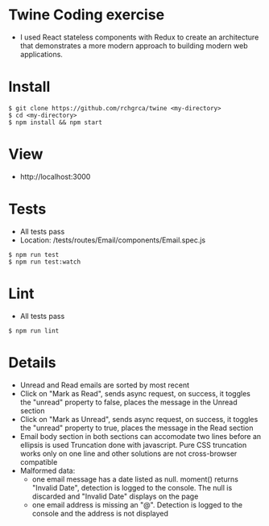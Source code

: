 # Twine Coding exercise

* I used React stateless components with Redux to create an architecture that demonstrates a more
 modern approach to building modern web applications.  

# Install
```
$ git clone https://github.com/rchgrca/twine <my-directory>
$ cd <my-directory>
$ npm install && npm start
```

# View

* http://localhost:3000


# Tests
  * All tests pass
  * Location: /tests/routes/Email/components/Email.spec.js
```
$ npm run test
$ npm run test:watch
```

# Lint
  * All tests pass
```
$ npm run lint
```

# Details

* Unread and Read emails are sorted by most recent
* Click on "Mark as Read", sends async request, on success, it toggles the "unread" property to
false, places the message in the Unread section
* Click on "Mark as Unread", sends async request, on success, it toggles the "unread" property to
true, places the message in the Read section
* Email body section in both sections can accomodate two lines before an ellipsis is used
Truncation done with javascript.  Pure CSS truncation works only on one line and other solutions
are not cross-browser compatible
* Malformed data:
  * one email message has a date listed as null.  moment() returns "Invalid Date", detection is logged to
  the console.  The null is discarded and "Invalid Date" displays on the page
  * one email address is missing an "@".  Detection is logged to the console and the address is not displayed
